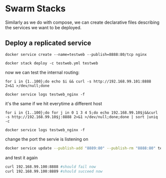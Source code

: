 # Swarm Stacks

Similarly as we do with compose, we can create declarative files describing the services we want to be deployed.

## Deploy a replicated service

```
docker service create --name=testweb --publish=8888:80/tcp nginx
```

```
docker stack deploy -c testweb.yml testweb
```

now we can test the internal routing:

```
for i in {1..100};do echo $i && curl -s http://192.168.99.101:8888 2>&1 >/dev/null;done

docker service logs testweb_nginx -f
```

it's the same if we hit everytime a different host

```
for i in {1..100};do for j in 0 1 3 4 5;do echo 192.168.99.10$j&&curl -s http://192.168.99.10$j:8888 2>&1 >/dev/null;done;done | sort |uniq -c

docker service logs testweb_nginx -f
```

change the port the servie is listening on

```sh
docker service update --publish-add "8889:80" --publish-rm "8888:80" testweb_nginx
```

and test it again

```sh
curl 192.168.99.100:8888 #should fail now
curl 192.168.99.100:8889 #should succeed now
```